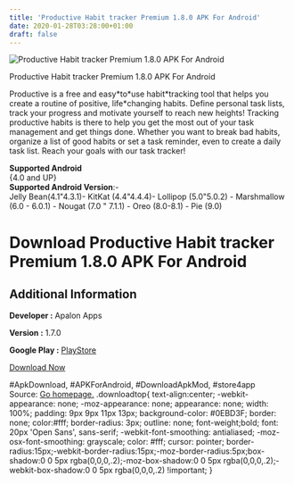 ```yaml
---
title: 'Productive Habit tracker Premium 1.8.0 APK For Android'
date: 2020-01-28T03:28:00+01:00
draft: false
---
```


![Productive Habit tracker Premium 1.8.0 APK For Android](https://i1.wp.com/apkhome.net/wp-content/uploads/2020/01/Productive-Habit-tracker-Premium-1.8.0.png "Productive Habit tracker Premium 1.8.0 APK For Android")

  

Productive Habit tracker Premium 1.8.0 APK For Android

Productive is a free and easy\*to\*use habit\*tracking tool that helps you create a routine of positive, life\*changing habits. Define personal task lists, track your progress and motivate yourself to reach new heights! Tracking productive habits is there to help you get the most out of your task management and get things done. Whether you want to break bad habits, organize a list of good habits or set a task reminder, even to create a daily task list. Reach your goals with our task tracker!

**Supported Android**  
{4.0 and UP}  
**Supported Android Version**:-  
Jelly Bean(4.1"4.3.1)- KitKat (4.4"4.4.4)- Lollipop (5.0"5.0.2) - Marshmallow (6.0 - 6.0.1) - Nougat (7.0 " 7.1.1) - Oreo (8.0-8.1) - Pie (9.0)

Download Productive Habit tracker Premium 1.8.0 APK For Android
===============================================================

Additional Information
----------------------

**Developer :** Apalon Apps

**Version :** 1.7.0

**Google Play :** [PlayStore](https://play.google.com/store/apps/details?id=com.apalon.to.do.list)

  

[Download Now](https://store4app.co/post/productive-habit-tracker-premium-1-8-0-apk-for-android_1580132965)

  
#ApkDownload, #APKForAndroid, #DownloadApkMod, #store4app  
Source: [Go homepage.](https://store4app.co/post/productive-habit-tracker-premium-1-8-0-apk-for-android_1580132965) .downloadtop{ text-align:center; -webkit-appearance: none; -moz-appearance: none; appearance: none; width: 100%; padding: 9px 9px 11px 13px; background-color: #0EBD3F; border: none; color:#fff; border-radius: 3px; outline: none; font-weight;bold; font: 20px 'Open Sans', sans-serif; -webkit-font-smoothing: antialiased; -moz-osx-font-smoothing: grayscale; color: #fff; cursor: pointer; border-radius:15px;-webkit-border-radius:15px;-moz-border-radius:5px;box-shadow:0 0 5px rgba(0,0,0,.2);-moz-box-shadow:0 0 5px rgba(0,0,0,.2);-webkit-box-shadow:0 0 5px rgba(0,0,0,.2) !important; }
